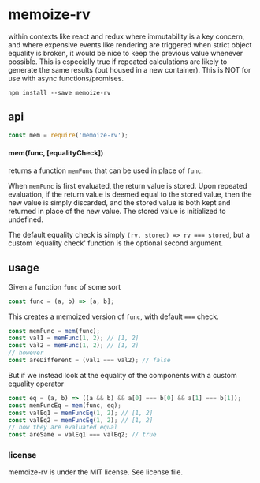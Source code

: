 # memoize-rv

within contexts like react and redux where immutability is a key concern, and where expensive events like rendering are triggered when strict object equality is broken, it would be nice to keep the previous value whenever possible. This is especially true if repeated calculations are likely to generate the same results (but housed in a new container).
This is NOT for use with async functions/promises.

`npm install --save memoize-rv`

## api

```js
const mem = require('memoize-rv');
```

#### mem(func, [equalityCheck])

returns a function `memFunc` that can be used in place of `func`.

When `memFunc` is first evaluated, the return value is stored. Upon repeated evaluation, if the return value is deemed equal to the stored value, then the new value is simply discarded, and the stored value is both kept and returned in place of the new value. The stored value is initialized to undefined.

The default equality check is simply `(rv, stored) => rv === stored`, but a custom 'equality check' function is the optional second argument.

## usage
Given a function `func` of some sort
```js
const func = (a, b) => [a, b];
```
This creates a memoized version of `func`, with default `===` check.
```js
const memFunc = mem(func);
const val1 = memFunc(1, 2); // [1, 2]
const val2 = memFunc(1, 2); // [1, 2]
// however
const areDifferent = (val1 === val2); // false
```
But if we instead look at the equality of the components with a custom equality operator
```js
const eq = (a, b) => ((a && b) && a[0] === b[0] && a[1] === b[1]);
const memFuncEq = mem(func, eq);
const valEq1 = memFuncEq(1, 2); // [1, 2]
const valEq2 = memFuncEq(1, 2); // [1, 2]
// now they are evaluated equal
const areSame = valEq1 === valEq2; // true
```
### license
memoize-rv is under the MIT license. See license file.
